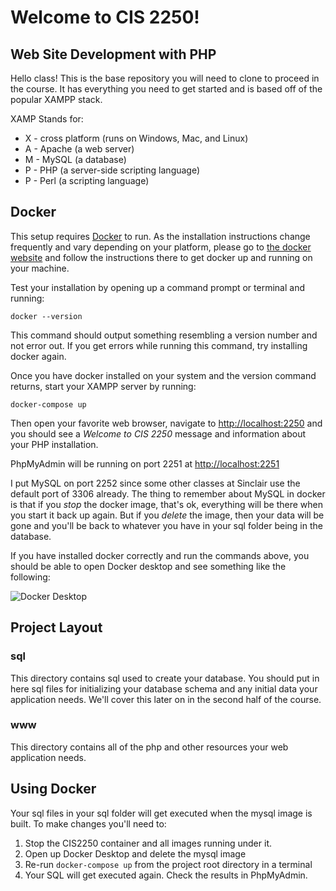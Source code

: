 
# Welcome to CIS 2250!
## Web Site Development with PHP

Hello class! This is the base repository you will need to clone to proceed in 
the course. It has everything you need to get started and is based off of the
popular XAMPP stack.

XAMP Stands for:
* X - cross platform (runs on Windows, Mac, and Linux)
* A - Apache (a web server)
* M - MySQL (a database)
* P - PHP (a server-side scripting language)
* P - Perl (a scripting language)

## Docker
This setup requires [Docker](https://www.docker.com) to run. 
As the installation instructions change frequently and vary depending on your
platform, please go to [the docker website](https://www.docker.com) 
and follow the instructions there to get docker up and running on your machine.

Test your installation by opening up a command prompt or terminal and running:

``` docker --version ```

This command should output something resembling a version number and not error
out. If you get errors while running this command, try installing docker again.

Once you have docker installed on your system and the version command returns,
start your XAMPP server by running:

``` docker-compose up ```

Then open your favorite web browser, navigate to
[http://localhost:2250](http://localhost:2250)
and you should see a 
*Welcome to CIS 2250* message and information about your
PHP installation.

PhpMyAdmin will be running on port 2251 at
[http://localhost:2251](http://localhost:2251)

I put MySQL on port 2252 since some other classes at Sinclair use the default
port of 3306 already. The thing to remember about MySQL in docker is that if
you *stop* the docker image, that's ok, everything will be there when you start
it back up again. But if you *delete* the image, then your data will be gone
and you'll be back to whatever you have in your sql folder being in the 
database.

If you have installed docker correctly and run the commands above, you should be
able to open Docker desktop and see something like the following:

![Docker Desktop](./docker-success.png)


## Project Layout
### sql
This directory contains sql used to create your database. 
You should put in here sql files for initializing your
database schema and any initial data your application needs.
We'll cover this later on in the second half of the course.

### www
This directory contains all of the php and other resources
your web application needs. 

## Using Docker
Your sql files in your sql folder will get executed when the mysql image is
built. To make changes you'll need to:
1. Stop the CIS2250 container and all images running under it.
2. Open up Docker Desktop and delete the mysql image
3. Re-run `docker-compose up` from the project root directory in a terminal
4. Your SQL will get executed again. Check the results in PhpMyAdmin.
